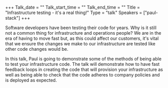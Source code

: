 +++
Talk_date = ""
Talk_start_time = ""
Talk_end_time = ""
Title = "Infrastructure testing - it's a real thing!"
Type = "talk"
Speakers = ["paul-stack"]
+++

Software developers have been testing their code for years. Why is it still not a common thing for infrastructure and operations people? We are in the era of having to move fast but, as this could affect our customers, it's vital that we ensure the changes we make to our infrastructure are tested like other code changes would be.

In this talk, Paul is going to demonstrate some of the methods of being able to test your infrastructure code. The talk will demonstrate how to have fast feedback loops in creating the code that will provision your infrastructure as well as being able to check that the code adheres to company policies and is deployed as expected.